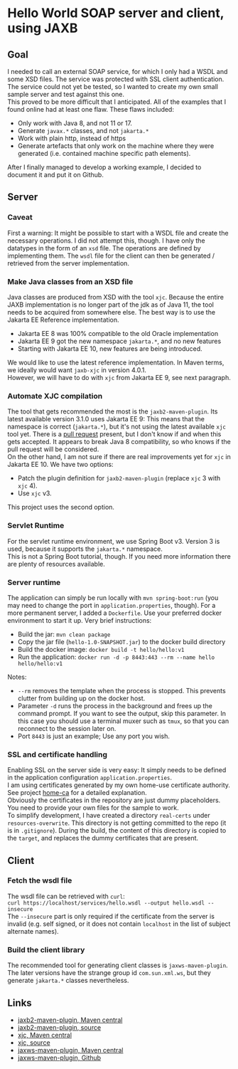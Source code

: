 # Hello World SOAP server and client, using JAXB

## Goal
I needed to call an external SOAP service, for which I only had a WSDL and some XSD files. The service
was protected with SSL client authentication. The service could not yet be tested, so I wanted to
create my own small sample server and test against this one.  
This proved to be more difficult that I anticipated. All of the examples that I found online had
at least one flaw. These flaws included:
* Only work with Java 8, and not 11 or 17.
* Generate `javax.*` classes, and not `jakarta.*`
* Work with plain http, instead of https
* Generate artefacts that only work on the machine where they were generated (i.e. contained machine specific path elements).

After I finally managed to develop a working example, I decided to document it and put it on Github.

## Server
### Caveat
First a warning: It might be possible to start with a WSDL file and create the necessary operations. I did
not attempt this, though. I have only the datatypes in the form of an `xsd` file. The operations are defined
by implementing them. The `wsdl` file for the client can then be generated / retrieved from the server
implementation.

### Make Java classes from an XSD file
Java classes are produced from XSD with the tool `xjc`. Because the entire JAXB implementation is no longer part of
the jdk as of Java 11, the tool needs to be acquired from somewhere else. The best way is to use the
Jakarta EE Reference implementation.  
* Jakarta EE 8 was 100% compatible to the old Oracle implementation
* Jakarta EE 9 got the new namespace `jakarta.*`, and no new features
* Starting with Jakarta EE 10, new features are being introduced.

We would like to use the latest reference implementation. In Maven terms, we ideally would 
want `jaxb-xjc` in version 4.0.1.  
However, we will have to do with `xjc` from Jakarta EE 9, see next paragraph.

### Automate XJC compilation
The tool that gets recommended the most is the `jaxb2-maven-plugin`. Its latest available version
3.1.0 uses Jakarta EE 9: This means that the namespace is correct (`jakarta.*`), but it's
not using the latest available `xjc` tool yet.
There is a [pull request](https://github.com/mojohaus/jaxb2-maven-plugin/pull/226) present,
but I don't know if and when this gets accepted. It appears to break Java 8 compatibility, so who knows
if the pull request will be considered.  
On the other hand, I am not sure if there are real improvements yet for `xjc` in Jakarta EE 10. We have
two options:
* Patch the plugin definition for `jaxb2-maven-plugin` (replace `xjc` 3 with `xjc` 4).
* Use `xjc` v3.

This project uses the second option.

### Servlet Runtime
For the servlet runtime environment, we use Spring Boot v3. Version 3 is used, because it supports
the `jakarta.*` namespace.  
This is not a Spring Boot tutorial, though. If you need more information there are plenty of resources
available.

### Server runtime
The application can simply be run locally with `mvn spring-boot:run` (you may need to change
the port in `application.properties`, though). For a more permanent server, I added a `Dockerfile`. 
Use your preferred docker environment to start it up. Very brief instructions:  
* Build the jar: `mvn clean package`
* Copy the jar file (`hello-1.0-SNAPSHOT.jar`) to the docker build directory
* Build the docker image: `docker build -t hello/hello:v1`
* Run the application: `docker run -d -p 8443:443 --rm --name hello hello/hello:v1`

Notes:
* `--rm` removes the template when the process is stopped. This prevents clutter from building
  up on the docker host.
* Parameter `-d` runs the process in the background and frees up the command
  prompt. If you want to see the output, skip this parameter. In this case you should use a terminal muxer
  such as `tmux`, so that you can reconnect to the session later on.
* Port `8443` is just an example; Use any port you wish.

### SSL and certificate handling
Enabling SSL on the server side is very easy: It simply needs to be defined in the application
configuration `application.properties`.  
I am using certificates generated by my own home-use certificate authority. See project
[home-ca](https://github.com/tinue/home-ca) for a detailed explanation.  
Obviously the certificates in the repository are just dummy placeholders. You need to provide
your own files for the sample to work.  
To simplify development, I have created a directory `real-certs` under `resources-overwrite`. This
directory is not getting committed to the repo (it is in `.gitignore`). During the build, the content
of this directory is copied to the `target`, and replaces the dummy certificates that are present.

## Client
### Fetch the wsdl file
The wsdl file can be retrieved with `curl`:  
`curl https://localhost/services/hello.wsdl --output hello.wsdl --insecure`  
The `--insecure` part is only required if the certificate from the server is invalid (e.g. self signed,
or it does not contain `localhost` in the list of subject alternate names).

### Build the client library
The recommended tool for generating client classes is `jaxws-maven-plugin`. The later versions have
the strange group id `com.sun.xml.ws`, but they generate `jakarta.*` classes nevertheless.

## Links
* [jaxb2-maven-plugin, Maven central](https://mvnrepository.com/artifact/org.codehaus.mojo/jaxb2-maven-plugin)
* [jaxb2-maven-plugin, source](https://github.com/mojohaus/jaxb2-maven-plugin)
* [xjc, Maven central](https://mvnrepository.com/artifact/org.glassfish.jaxb/jaxb-xjc)
* [xjc, source](https://github.com/eclipse-ee4j/jaxb-ri)
* [jaxws-maven-plugin, Maven central](https://mvnrepository.com/artifact/com.sun.xml.ws/jaxws-maven-plugin)
* [jaxws-maven-plugin, Github](https://github.com/eclipse-ee4j/metro-jax-ws/tree/master/jaxws-ri/extras/jaxws-maven-plugin)
